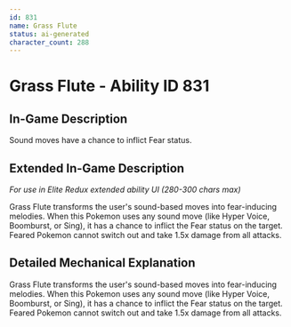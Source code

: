 ```yaml
---
id: 831
name: Grass Flute
status: ai-generated
character_count: 288
---
```


# Grass Flute - Ability ID 831

## In-Game Description
Sound moves have a chance to inflict Fear status.

## Extended In-Game Description
*For use in Elite Redux extended ability UI (280-300 chars max)*

Grass Flute transforms the user's sound-based moves into fear-inducing melodies. When this Pokemon uses any sound move (like Hyper Voice, Boomburst, or Sing), it has a chance to inflict the Fear status on the target. Feared Pokemon cannot switch out and take 1.5x damage from all attacks.

## Detailed Mechanical Explanation

Grass Flute transforms the user's sound-based moves into fear-inducing melodies. When this Pokemon uses any sound move (like Hyper Voice, Boomburst, or Sing), it has a chance to inflict the Fear status on the target. Feared Pokemon cannot switch out and take 1.5x damage from all attacks.
